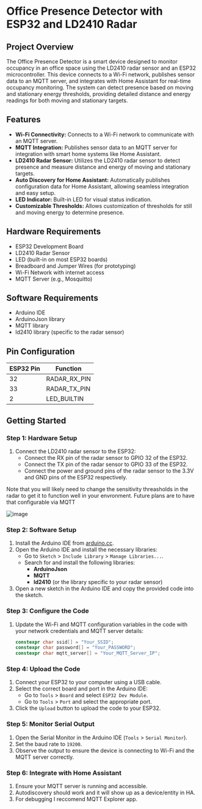 # Office Presence Detector with ESP32 and LD2410 Radar

## Project Overview

The Office Presence Detector is a smart device designed to monitor occupancy in an office space using the LD2410 radar sensor and an ESP32 microcontroller. This device connects to a Wi-Fi network, publishes sensor data to an MQTT server, and integrates with Home Assistant for real-time occupancy monitoring. The system can detect presence based on moving and stationary energy thresholds, providing detailed distance and energy readings for both moving and stationary targets.

## Features

- **Wi-Fi Connectivity:** Connects to a Wi-Fi network to communicate with an MQTT server.
- **MQTT Integration:** Publishes sensor data to an MQTT server for integration with smart home systems like Home Assistant.
- **LD2410 Radar Sensor:** Utilizes the LD2410 radar sensor to detect presence and measure distance and energy of moving and stationary targets.
- **Auto Discovery for Home Assistant:** Automatically publishes configuration data for Home Assistant, allowing seamless integration and easy setup.
- **LED Indicator:** Built-in LED for visual status indication.
- **Customizable Thresholds:** Allows customization of thresholds for still and moving energy to determine presence.

## Hardware Requirements

- ESP32 Development Board
- LD2410 Radar Sensor
- LED (built-in on most ESP32 boards)
- Breadboard and Jumper Wires (for prototyping)
- Wi-Fi Network with internet access
- MQTT Server (e.g., Mosquitto)

## Software Requirements

- Arduino IDE
- ArduinoJson library
- MQTT library
- ld2410 library (specific to the radar sensor)

## Pin Configuration

| ESP32 Pin | Function         |
|-----------|------------------|
| 32        | RADAR_RX_PIN     |
| 33        | RADAR_TX_PIN     |
| 2         | LED_BUILTIN      |

## Getting Started

### Step 1: Hardware Setup

1. Connect the LD2410 radar sensor to the ESP32:
   - Connect the RX pin of the radar sensor to GPIO 32 of the ESP32.
   - Connect the TX pin of the radar sensor to GPIO 33 of the ESP32.
   - Connect the power and ground pins of the radar sensor to the 3.3V and GND pins of the ESP32 respectively.
  
Note that you will likely need to change the sensitivity threasholds in the radar to get it to function well in your envronment. 
Future plans are to have that configurable via MQTT

![image](https://github.com/user-attachments/assets/3f827ae9-2509-46b2-b17b-07bac7e267ce)

### Step 2: Software Setup

1. Install the Arduino IDE from [arduino.cc](https://www.arduino.cc/en/software).
2. Open the Arduino IDE and install the necessary libraries:
   - Go to `Sketch` > `Include Library` > `Manage Libraries...`.
   - Search for and install the following libraries:
     - **ArduinoJson**
     - **MQTT**
     - **ld2410** (or the library specific to your radar sensor)
3. Open a new sketch in the Arduino IDE and copy the provided code into the sketch.

### Step 3: Configure the Code

1. Update the Wi-Fi and MQTT configuration variables in the code with your network credentials and MQTT server details:

    ```cpp
    constexpr char ssid[] = "Your_SSID";
    constexpr char password[] = "Your_PASSWORD";
    constexpr char mqtt_server[] = "Your_MQTT_Server_IP";
    ```

### Step 4: Upload the Code

1. Connect your ESP32 to your computer using a USB cable.
2. Select the correct board and port in the Arduino IDE:
   - Go to `Tools` > `Board` and select `ESP32 Dev Module`.
   - Go to `Tools` > `Port` and select the appropriate port.
3. Click the `Upload` button to upload the code to your ESP32.

### Step 5: Monitor Serial Output

1. Open the Serial Monitor in the Arduino IDE (`Tools` > `Serial Monitor`).
2. Set the baud rate to `19200`.
3. Observe the output to ensure the device is connecting to Wi-Fi and the MQTT server correctly.

### Step 6: Integrate with Home Assistant

1. Ensure your MQTT server is running and accessible.
2. Autodiscovery should work and it will show up as a device/entity in HA.
3. For debugging I reccomend MQTT Explorer app.
